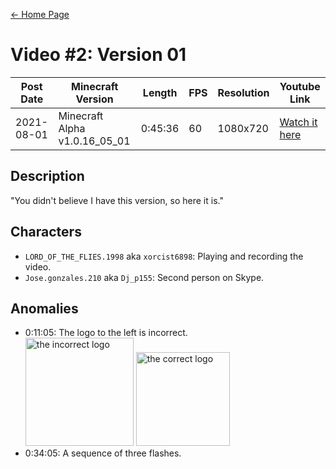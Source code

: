 [← Home Page](../README.md)

# Video #2: Version 01
| Post Date  | Minecraft Version             | Length  | FPS | Resolution | Youtube Link      |
| ---------  | ----------------------------- | ------- | --- | ---------- | ----------------- |
| 2021-08-01 | Minecraft Alpha v1.0.16_05_01 | 0:45:36 | 60  | 1080x720   | [Watch it here](https://www.youtube.com/watch?v=paErafBTcdw) |

## Description
"You didn't believe I have this version, so here it is."

## Characters
* `LORD_OF_THE_FLIES.1998` aka `xorcist6898`:
  Playing and recording the video.
* `Jose.gonzales.210` aka `Dj_p155`:
  Second person on Skype.

## Anomalies
* 0:11:05: The logo to the left is incorrect.  
  <img src="https://lh3.googleusercontent.com/rHzId_8dbEDHGz9oLYGk9a9o9nLubsPb6T_zTVGQgs6orKOvCozRTAKE6lk93wmncmr338AMi8xDDoDenI2CvgPLe5rB6hSWalnycTU5QOdHvEhCG14Bq2fCFWmmM_5kQhed4y6tY1kAqsz-Lg" alt="the incorrect logo" width="173"/>
  <img src="https://lh6.googleusercontent.com/hPTfHs8gZYtAgqZT1FIWJSFdKWkufsSM9YX4arP_UlUprI54mH437jh2cDxoJuHjcENGBOe_xbnZsfVPQfL0KqNxQDOS1pwQ8fSP9LF1CnF-dRA_Pmu5ooJwFItzlXzcRDjwfTxNxUYtg9eP-598JA" alt="the correct logo" width="150"/>
* 0:34:05: A sequence of three flashes.